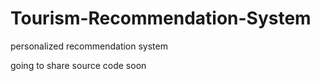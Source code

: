 # Tourism-Recommendation-System

personalized recommendation system
<br>

going to share source code soon

